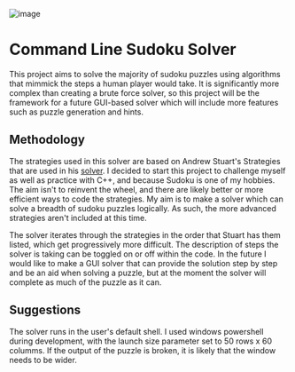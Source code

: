 ![image](https://github.com/bradwinchester/sudoku-solver/assets/104231576/1ccd3bb6-3335-4da1-9541-a7086112bab9)
# Command Line Sudoku Solver
This project aims to solve the majority of sudoku puzzles using algorithms that mimmick the steps a human player would take. It is significantly more complex than creating a brute force solver, so this project will be the framework for a future GUI-based solver which will include more features such as puzzle generation and hints.  

## Methodology
The strategies used in this solver are based on Andrew Stuart's Strategies that are used in his [solver](https://www.sudokuwiki.org/Strategy_Families). I decided to start this project to challenge myself as well as practice with C++, and because Sudoku is one of my hobbies. The aim isn't to reinvent the wheel, and there are likely better or more efficient ways to code the strategies. My aim is to make a solver which can solve a breadth of sudoku puzzles logically. As such, the more advanced strategies aren't included at this time. 

The solver iterates through the strategies in the order that Stuart has them listed, which get progressively more difficult. The description of steps the solver is taking can be toggled on or off within the code. In the future I would like to make a GUI solver that can provide the solution step by step and be an aid when solving a puzzle, but at the moment the solver will complete as much of the puzzle as it can. 

## Suggestions
The solver runs in the user's default shell. I used windows powershell during development, with the launch size parameter set to 50 rows x 60 columms. If the output of the puzzle is broken, it is likely that the window needs to be wider. 
